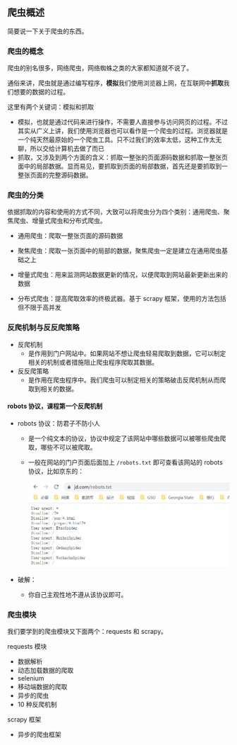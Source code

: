 ## 爬虫概述

简要说一下关于爬虫的东西。

### 爬虫的概念

爬虫的别名很多，网络爬虫，网络蜘蛛之类的大家都知道就不说了。

通俗来讲，爬虫就是通过编写程序，**模拟**我们使用浏览器上网，在互联网中**抓取**我们想要的数据的过程。

这里有两个关键词：模拟和抓取

- 模拟，也就是通过代码来进行操作，不需要人直接参与访问网页的过程。不过其实从广义上讲，我们使用浏览器也可以看作是一个爬虫的过程。浏览器就是一个纯天然最原始的一个爬虫工具。只不过我们的效率太低，这种工作太无聊，所以交给计算机去做了而已
- 抓取，又涉及到两个方面的含义：抓取一整张的页面源码数据和抓取一整张页面中的局部数据。显而易见，要抓取到页面的局部数据，首先还是要抓取到一整张页面的完整源码数据。

### 爬虫的分类

依据抓取的内容和使用的方式不同，大致可以将爬虫分为四个类别：通用爬虫、聚焦爬虫、增量式爬虫和分布式爬虫。

- 通用爬虫：爬取一整张页面的源码数据
- 聚焦爬虫：爬取一张页面中的局部的数据，聚焦爬虫一定是建立在通用爬虫基础之上

- 增量式爬虫：用来监测网站数据更新的情况，以便爬取到网站最新更新出来的数据
- 分布式爬虫：提高爬取效率的终极武器。基于 scrapy 框架，使用的方法包括但不限于高并发

### 反爬机制与反反爬策略

- 反爬机制
    - 是作用到门户网站中。如果网站不想让爬虫轻易爬取到数据，它可以制定相关的机制或者措施阻止爬虫程序爬取其数据。
- 反反爬策略
    - 是作用在爬虫程序中。我们爬虫可以制定相关的策略破击反爬机制从而爬取到相关的数据。

#### robots 协议，课程第一个反爬机制

- robots 协议：防君子不防小人
    
    - 是一个纯文本的协议，协议中规定了该网站中哪些数据可以被哪些爬虫爬取，哪些不可以被爬取。
    
    - 一般在网站的门户页面后面加上 `/robots.txt` 即可查看该网站的 robots 协议，比如京东的：
    
      ![1584707355999](crawler-intro.assets/1584707355999.png)
- 破解：
    
    - 你自己主观性地不遵从该协议即可。

### 爬虫模块

我们要学到的爬虫模块又下面两个：requests 和 scrapy。

requests 模块

- 数据解析
- 动态加载数据的爬取
- selenium
- 移动端数据的爬取
- 异步的爬虫
- 10 种反爬机制

scrapy 框架

- 异步的爬虫框架